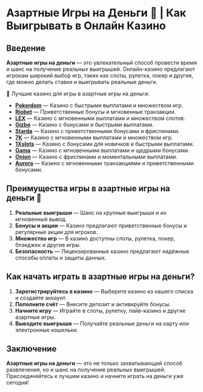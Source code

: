 # Азартные Игры на Деньги 🎰 | Как Выигрывать в Онлайн Казино

## Введение

**Азартные игры на деньги** — это увлекательный способ провести время и шанс на получение реальных выигрышей. Онлайн-казино предлагают игрокам широкий выбор игр, таких как слоты, рулетка, покер и другие, где можно делать ставки и выигрывать реальные деньги.

🎰 Лучшие казино для игры в азартные игры на деньги:

- **[Pokerdom](https://brandplay.link/4k77v2yx)** — Казино с быстрыми выплатами и множеством игр.
- **[Riobet](https://brandplay.link/7xBLTPyj)** — Приветственные бонусы и мгновенные транзакции.
- **[LEX](https://brandplay.link/zW4hdDFV)** — Казино с мгновенными выплатами и множеством слотов.
- **[Gizbo](https://brandplay.link/bprXw4YV)** — Казино с бонусами и быстрыми выплатами.
- **[Starda](https://brandplay.link/fB7xwRFL)** — Казино с приветственными бонусами и фриспинами.
- **[7K](https://brandplay.link/BvQyFShp)** — Казино с мгновенными выплатами и множеством игр.
- **[1Xslots](https://brandplay.link/hSB1khtr)** — Казино с бонусами для новичков и быстрыми выплатами.
- **[Gama](https://brandplay.link/j6NMKsDz)** — Казино с мгновенными выплатами и щедрыми бонусами.
- **[Onion](https://brandplay.link/zBGRVpQ9)** — Казино с фриспинами и моментальными выплатами.
- **[Aurora](https://10trafic-stat2.com/click/668546556bcc6313411604bd/6766/13032/subaccount)** — Казино с мгновенными транзакциями и приветственными бонусами.

## Преимущества игры в азартные игры на деньги 🎯

1. **Реальные выигрыши** — Шанс на крупные выигрыши и их мгновенный вывод.
2. **Бонусы и акции** — Казино предлагают приветственные бонусы и регулярные акции для игроков.
3. **Множество игр** — В казино доступны слоты, рулетка, покер, блэкджек и другие игры.
4. **Безопасность** — Лицензированные казино предлагают надёжные способы оплаты и защиты данных.

## Как начать играть в азартные игры на деньги?

1. **Зарегистрируйтесь в казино** — Выберите казино из нашего списка и создайте аккаунт.
2. **Пополните счёт** — Внесите депозит и активируйте бонусы.
3. **Начните игру** — Играйте в слоты, рулетку, лайв-казино и другие азартные игры.
4. **Выводите выигрыши** — Получайте реальные деньги на карту или электронные кошельки.

## Заключение

**Азартные игры на деньги** — это не только захватывающий способ развлечения, но и шанс на получение реальных выигрышей. Присоединяйтесь к лучшим казино и начните играть на деньги уже сегодня!
